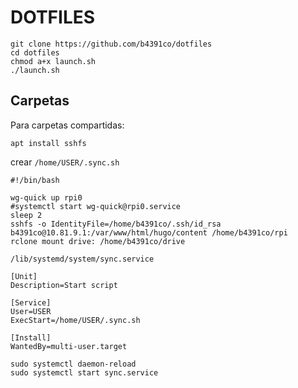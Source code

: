 # DOTFILES

```
git clone https://github.com/b4391co/dotfiles
cd dotfiles
chmod a+x launch.sh
./launch.sh
```

## Carpetas

Para carpetas compartidas:

```
apt install sshfs
```


crear `/home/USER/.sync.sh`

```
#!/bin/bash

wg-quick up rpi0
#systemctl start wg-quick@rpi0.service 
sleep 2
sshfs -o IdentityFile=/home/b4391co/.ssh/id_rsa b4391co@10.81.9.1:/var/www/html/hugo/content /home/b4391co/rpi
rclone mount drive: /home/b4391co/drive 
```

`/lib/systemd/system/sync.service`

```
[Unit]
Description=Start script

[Service]
User=USER
ExecStart=/home/USER/.sync.sh

[Install]
WantedBy=multi-user.target
```

```
sudo systemctl daemon-reload
sudo systemctl start sync.service
```